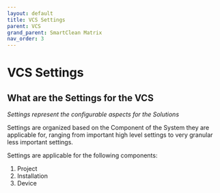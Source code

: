 ```yaml
---
layout: default
title: VCS Settings
parent: VCS
grand_parent: SmartClean Matrix
nav_order: 3
---
```

# VCS Settings

## What are the Settings for the VCS
*Settings represent the configurable aspects for the Solutions*

Settings are organized based on the Component of the System they are applicable for, ranging from 
important high level settings to very granular less important settings.

Settings are applicable for the following components:
1. Project
2. Installation
3. Device

